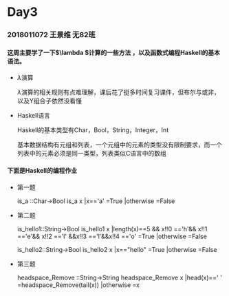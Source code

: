 # Day3

### 2018011072 王景维 无82班

#### 这周主要学了一下$\lambda $计算的一些方法 ，以及函数式编程Haskell的基本语法。

* $\lambda$演算

  $\lambda$演算的相关规则有点难理解，课后花了挺多时间复习课件，但布尔与或非，以及Y组合子依然没看懂

* Haskell语言

  Haskell的基本类型有Char，Bool，String，Integer，Int

  基本数据结构有元组和列表，一个元组中的元素的类型没有限制要求，而一个列表中的元素必须是同一类型，列表类似C语言中的数组



#### 下面是Haskell的编程作业

* 第一题

  is_a ::Char->Bool
  is_a x
      |x=='a' =True
      |otherwise =False

* 第二题

  is_hello1::String->Bool
  is_hello1 x
      |length(x)==5 && x!!0 =='h'&& x!!1 =='e'&& x!!2 =='l' &&x!!3 =='l'&&x!!4 =='o' =True
      |otherwise =False

  is_hello2::String->Bool
  is_hello2 x
      |x=="hello" =True
      |otherwise =False

* 第三题

  headspace_Remove ::String->String
  headspace_Remove x
      |head(x)==' ' =headspace_Remove(tail(x))
      |otherwise =x  

